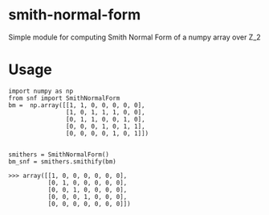 # smith-normal-form
Simple module for computing Smith Normal Form of a numpy array over Z_2

# Usage

```
import numpy as np
from snf import SmithNormalForm
bm =  np.array([[1, 1, 0, 0, 0, 0, 0],
                [1, 0, 1, 1, 1, 0, 0],
                [0, 1, 1, 0, 0, 1, 0],
                [0, 0, 0, 1, 0, 1, 1],
                [0, 0, 0, 0, 1, 0, 1]])


smithers = SmithNormalForm()
bm_snf = smithers.smithify(bm)

>>> array([[1, 0, 0, 0, 0, 0, 0],
           [0, 1, 0, 0, 0, 0, 0],
           [0, 0, 1, 0, 0, 0, 0],
           [0, 0, 0, 1, 0, 0, 0],
           [0, 0, 0, 0, 0, 0, 0]])
```

